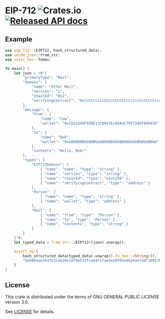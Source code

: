 # EIP-712 ![Crates.io](https://img.shields.io/crates/d/EIP-712.svg) [![Released API docs](https://docs.rs/EIP-712/badge.svg)](https://docs.rs/EIP-712)

## Example

```rust
use eip_712::{EIP712, hash_structured_data};
use serde_json::from_str;
use rustc_hex::ToHex;

fn main() {
	let json = r#"{
		"primaryType": "Mail",
		"domain": {
			"name": "Ether Mail",
			"version": "1",
			"chainId": "0x1",
			"verifyingContract": "0xCcCCccccCCCCcCCCCCCcCcCccCcCCCcCcccccccC"
		},
		"message": {
			"from": {
				"name": "Cow",
				"wallet": "0xCD2a3d9F938E13CD947Ec05AbC7FE734Df8DD826"
			},
			"to": {
				"name": "Bob",
				"wallet": "0xbBbBBBBbbBBBbbbBbbBbbbbBBbBbbbbBbBbbBBbB"
			},
			"contents": "Hello, Bob!"
		},
		"types": {
			"EIP712Domain": [
				{ "name": "name", "type": "string" },
				{ "name": "version", "type": "string" },
				{ "name": "chainId", "type": "uint256" },
				{ "name": "verifyingContract", "type": "address" }
			],
			"Person": [
				{ "name": "name", "type": "string" },
				{ "name": "wallet", "type": "address" }
			],
			"Mail": [
				{ "name": "from", "type": "Person" },
				{ "name": "to", "type": "Person" },
				{ "name": "contents", "type": "string" }
			]
		}
	}"#;
	let typed_data = from_str::<EIP712>(json).unwrap();

	assert_eq!(
		hash_structured_data(typed_data).unwrap().to_hex::<String>(),
		"be609aee343fb3c4b28e1df9e632fca64fcfaede20f02e86244efddf30957bd2"
	)
}

```

## License

This crate is distributed under the terms of GNU GENERAL PUBLIC LICENSE version 3.0.

See [LICENSE](../../LICENSE) for details.
